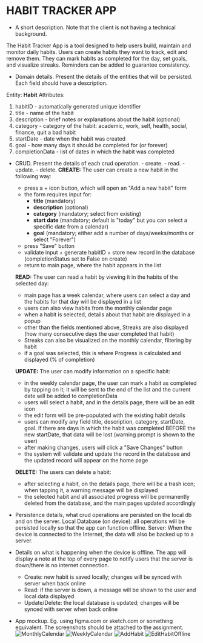 # HABIT TRACKER APP

- A short description. Note that the client is not having a technical background.

The Habit Tracker App is a tool designed to help users build, maintain and monitor daily habits.
Users can create habits they want to track, edit and remove them. They can mark habits as completed
for the day, set goals, and visualize streaks. Reminders can be added to guarantee consistency.

- Domain details. Present the details of the entities that will be persisted. Each field should have a description.

Entity: **Habit**
Attributes:

1. habitID - automatically generated unique identifier
2. title - name of the habit
3. description - brief notes or explanations about the habit (optional)
4. category - category of the habit: academic, work, self, health, social, finance, quit a bad habit
5. startDate - date when the habit was created
6. goal - how many days it should be completed for (or forever)
7. completionData - list of dates in which the habit was completed

- CRUD. Present the details of each crud operation. - create. - read. - update. - delete.
  **CREATE:**
  The user can create a new habit in the following way:

  - press a + icon button, which will open an "Add a new habit" form
  - the form requires input for:
    - **title** (mandatory)
    - **description** (optional)
    - **category** (mandatory; select from existing)
    - **start date** (mandatory; default is "today" but you can select a specific date from a calendar)
    - **goal** (mandatory; either add a number of days/weeks/months or select "Forever")
  - press "Save" button
  - validate input + generate habitID + store new record in the database (completionStatus set to False on create)
  - return to main page, where the habit appears in the list

  **READ:**
  The user can read a habit by viewing it in the habits of the selected day:

  - main page has a week calendar, where users can select a day and the habits for that day will be displayed in a list
  - users can also view habits from the monthly calendar page
  - when a habit is selected, details about that habit are displayed in a popup
  - other than the fields mentioned above, Streaks are also displayed (how many consecutive days the user completed that habit)
  - Streaks can also be visualized on the monthly calendar, filtering by habit
  - if a goal was selected, this is where Progress is calculated and displayed (% of completion)

  **UPDATE:**
  The user can modify information on a specific habit:

  - in the weekly calendar page, the user can mark a habit as completed by tapping on it; it will be sent to the end of the list
    and the current date will be added to completionData
  - users will select a habit, and in the details page, there will be an edit icon
  - the edit form will be pre-populated with the existing habit details
  - users can modify any field title, description, category, startDate, goal. If there are days in which the habit
    was completed BEFORE the new startDate, that data will be lost (warning prompt is shown to the user)
  - after making changes, users will click a "Save Changes" button
  - the system will validate and update the record in the database and the updated record will appear on the home page

  **DELETE:**
  The users can delete a habit:

  - after selecting a habit, on the details page, there will be a trash icon; when tapping it, a warning message will be
    displayed
  - the selected habit and all associated progress will be permanently deleted from the database, and the main pages updated accordingly

- Persistence details, what crud operations are persisted on the local db and on the server.
  Local Database (on device): all operations will be persisted locally so that the app can function offline.
  Server: When the device is connected to the Internet, the data will also be backed up to a server.

- Details on what is happening when the device is offline.
  The app will display a note at the top of every page to notify users that the server is down/there is no internet connection.

  - Create: new habit is saved locally; changes will be synced with server when back online
  - Read: if the server is down, a message will be shown to the user and local data displayed
  - Update/Delete: the local database is updated; changes will be synced with server when back online

- App mockup. Eg. using figma.com or sketch.com or something equivalent. The screenshots should be attached to the assignment.
  ![MonthlyCalendar](./assets/image1.png)
  ![WeeklyCalendar](./assets/image2.png)
  ![AddHabit](./assets/image4.png)
  ![EditHabitOffline](./assets/image5.png)
